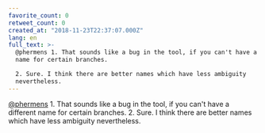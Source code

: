 ```yaml
---
favorite_count: 0
retweet_count: 0
created_at: "2018-11-23T22:37:07.000Z"
lang: en
full_text: >-
  @phermens 1. That sounds like a bug in the tool, if you can't have a different
  name for certain branches.

  2. Sure. I think there are better names which have less ambiguity
  nevertheless.
---
```


[@phermens](https://twitter.com/phermens) 1. That sounds like a bug in the tool,
if you can't have a different name for certain branches. 2. Sure. I think there
are better names which have less ambiguity nevertheless.
